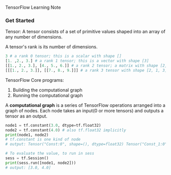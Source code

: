 TensorFlow Learning Note

### Get Started

Tensor:  A tensor consists of a set of primitive values shaped into an array of any number of dimensions.   

A tensor's rank is its number of dimensions. 

```python
3 # a rank 0 tensor; this is a scalar with shape []  
[1. ,2., 3.] # a rank 1 tensor; this is a vector with shape [3]  
[[1., 2., 3.], [4., 5., 6.]] # a rank 2 tensor; a matrix with shape [2, 3]
[[[1., 2., 3.]], [[7., 8., 9.]]] # a rank 3 tensor with shape [2, 1, 3]
```

TensorFlow Core programs:  

1. Building the computational graph  
2. Running the computational graph

A **computational graph** is a series of TensorFlow operations arranged into a graph of nodes. Each node takes an input(0 or more tensors) and outputs a tensor as an output.  

```python
node1 = tf.constant(3.0, dtype=tf.float32)
node2 = tf.constant(4.0) # also tf.float32 implicitly
print(node1, node2)
# tf.constant is one kind of node
# output: Tensor("Const:0", shape=(), dtype=float32) Tensor("Const_1:0", shape=(), dtype=float32)

# To evaluate the value, to run in sess
sess = tf.Session()
print(sess.run([node1, node2]))
# output: [3.0, 4.0]
```

